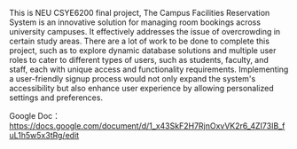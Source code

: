 This is NEU CSYE6200 final project, The Campus Facilities Reservation System is an innovative solution for managing room bookings across university campuses. It effectively addresses the issue of overcrowding in certain study areas.
There are a lot of work to be done to complete this project, such as to explore dynamic database solutions and multiple user roles to cater to different types of users, such as students, faculty, and staff, each with unique access and functionality requirements. 
Implementing a user-friendly signup process would not only expand the system's accessibility but also enhance user experience by allowing personalized settings and preferences.

Google Doc： https://docs.google.com/document/d/1_x43SkF2H7RjnOxvVK2r6_4ZI73IB_fuL1h5w5x3tRg/edit
